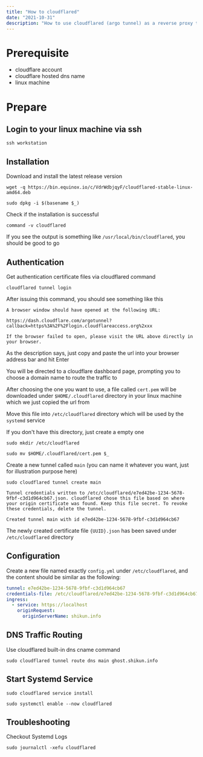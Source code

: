 ```yaml
---
title: "How to cloudflared"
date: "2021-10-31"
description: "How to use cloudflared (argo tunnel) as a reverse proxy to bypass CGNAT"
---
```


# Prerequisite

- cloudflare account
- cloudflare hosted dns name
- linux machine

# Prepare

## Login to your linux machine via ssh

```shell
ssh workstation
```

## Installation

Download and install the latest release version

```shell
wget -q https://bin.equinox.io/c/VdrWdbjqyF/cloudflared-stable-linux-amd64.deb

sudo dpkg -i $(basename $_)
```

Check if the installation is successful

```shell
command -v cloudflared
```

If you see the output is something like `/usr/local/bin/cloudflared`, you should be good to go

## Authentication

Get authentication certificate files via cloudflared command

```shell
cloudflared tunnel login
```

After issuing this command, you should see something like this

```
A browser window should have opened at the following URL:

https://dash.cloudflare.com/argotunnel?callback=https%3A%2F%2Flogin.cloudflareaccess.org%2xxx

If the browser failed to open, please visit the URL above directly in your browser.
```

As the description says, just copy and paste the url into your browser address bar and hit Enter

You will be directed to a cloudflare dashboard page, prompting you to choose a domain name to route the traffic to

After choosing the one you want to use, a file called `cert.pem` will be downloaded under `$HOME/.cloudflared` directory in your linux machine which we just copied the url from

Move this file into `/etc/cloudflared` directory which will be used by the `systemd` service

If you don't have this directory, just create a empty one

```shell
sudo mkdir /etc/cloudflared

sudo mv $HOME/.cloudflared/cert.pem $_
```

Create a new tunnel called `main` (you can name it whatever you want, just for illustration purpose here)

```shell
sudo cloudflared tunnel create main
```

```
Tunnel credentials written to /etc/cloudflared/e7ed42be-1234-5678-9fbf-c3d1d964cb67.json. cloudflared chose this file based on where your origin certificate was found. Keep this file secret. To revoke these credentials, delete the tunnel.

Created tunnel main with id e7ed42be-1234-5678-9fbf-c3d1d964cb67
```

The newly created certificate file `{UUID}.json` has been saved under `/etc/cloudflared` directory

## Configuration

Create a new file named exactly `config.yml` under `/etc/cloudflared`, and the content should be similar as the following:

```yaml
tunnel: e7ed42be-1234-5678-9fbf-c3d1d964cb67
credentials-file: /etc/cloudflared/e7ed42be-1234-5678-9fbf-c3d1d964cb67.json
ingress:
  - service: https://localhost
    originRequest:
      originServerName: shikun.info
```

## DNS Traffic Routing

Use cloudflared built-in dns cname command

```shell
sudo cloudflared tunnel route dns main ghost.shikun.info
```

## Start Systemd Service

```shell
sudo cloudflared service install

sudo systemctl enable --now cloudflared
```

## Troubleshooting

Checkout Systemd Logs

```shell
sudo journalctl -xefu cloudflared
```
